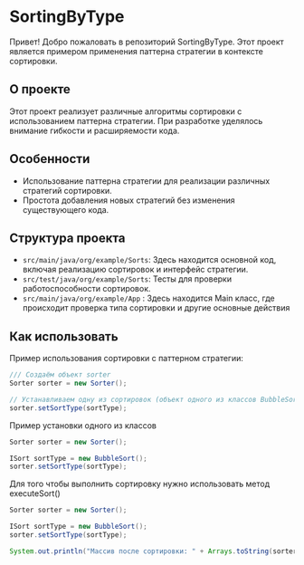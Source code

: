 # SortingByType

Привет! Добро пожаловать в репозиторий SortingByType. Этот проект является примером применения паттерна стратегии в контексте сортировки.

## О проекте

Этот проект реализует различные алгоритмы сортировки с использованием паттерна стратегии. При разработке уделялось внимание гибкости и расширяемости кода.

## Особенности

- Использование паттерна стратегии для реализации различных стратегий сортировки.
- Простота добавления новых стратегий без изменения существующего кода.

## Структура проекта

- `src/main/java/org/example/Sorts`: Здесь находится основной код, включая реализацию сортировок и интерфейс стратегии.
- `src/test/java/org/example/Sorts`: Тесты для проверки работоспособности сортировок.
- `src/main/java/org/example/App`  : Здесь находится Main класс, где происходит проверка типа сортировки и другие основные действия

## Как использовать

Пример использования сортировки с паттерном стратегии:

```java
/// Создаём объект sorter
Sorter sorter = new Sorter();

// Устанавливаем одну из сортировок (объект одного из классов BubbleSort, SelectionSort, ShuttleSort)
sorter.setSortType(sortType);
```

Пример установки одного из классов
```java
Sorter sorter = new Sorter();

ISort sortType = new BubbleSort();
sorter.setSortType(sortType);
```

Для того чтобы выполнить сортировку нужно использовать метод executeSort()
```java
Sorter sorter = new Sorter();

ISort sortType = new BubbleSort();
sorter.setSortType(sortType);

System.out.println("Массив после сортировки: " + Arrays.toString(sorter.executeSort(array)));
```
